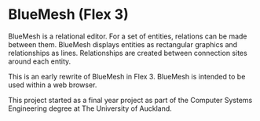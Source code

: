 # BlueMesh (Flex 3)

BlueMesh is a relational editor. For a set of entities, relations can be made between them. BlueMesh displays entities as rectangular graphics and relationships as lines. Relationships are created between connection sites around each entity.

This is an early rewrite of BlueMesh in Flex 3.  BlueMesh is intended to be used within a web browser.

This project started as a final year project as part of the Computer Systems Engineering degree at The University of Auckland.

